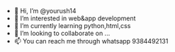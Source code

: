 - 👋 Hi, I’m @yourush14
- 👀 I’m interested in web&app development
- 🌱 I’m currently learning python,html,css
- 💞️ I’m looking to collaborate on ...
- 📫 You can reach me through whatsapp 9384492131


<!---
yourush14/yourush14 is a ✨ special ✨ repository because its `README.md` (this file) appears on your GitHub profile.
You can click the Preview link to take a look at your changes.
--->
